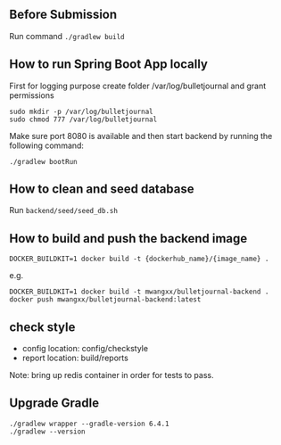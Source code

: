 ## Before Submission
Run command `./gradlew build`

## How to run Spring Boot App locally

First for logging purpose create folder /var/log/bulletjournal and grant permissions
```
sudo mkdir -p /var/log/bulletjournal
sudo chmod 777 /var/log/bulletjournal
```

Make sure port 8080 is available and then start backend by running the following command:
```
./gradlew bootRun
```

## How to clean and seed database

Run `backend/seed/seed_db.sh`

## How to build and push the backend image
```
DOCKER_BUILDKIT=1 docker build -t {dockerhub_name}/{image_name} .
```

e.g.
```
DOCKER_BUILDKIT=1 docker build -t mwangxx/bulletjournal-backend .
docker push mwangxx/bulletjournal-backend:latest
```

## check style
- config location: config/checkstyle
- report location: build/reports

Note: bring up redis container in order for tests to pass.

## Upgrade Gradle

```
./gradlew wrapper --gradle-version 6.4.1
./gradlew --version
```